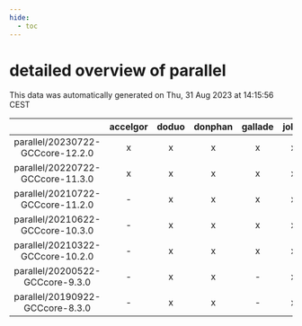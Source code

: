 ```yaml
---
hide:
  - toc
---
```


detailed overview of parallel
=============================


This data was automatically generated on Thu, 31 Aug 2023 at 14:15:56 CEST  

| |accelgor|doduo|donphan|gallade|joltik|skitty|swalot|victini|
| :---: | :---: | :---: | :---: | :---: | :---: | :---: | :---: | :---: |
|parallel/20230722-GCCcore-12.2.0|x|x|x|x|x|x|x|x|
|parallel/20220722-GCCcore-11.3.0|x|x|x|x|x|x|x|x|
|parallel/20210722-GCCcore-11.2.0|-|x|x|x|x|x|x|x|
|parallel/20210622-GCCcore-10.3.0|-|x|x|x|x|x|x|x|
|parallel/20210322-GCCcore-10.2.0|-|x|x|x|x|x|x|x|
|parallel/20200522-GCCcore-9.3.0|-|x|x|-|x|x|x|x|
|parallel/20190922-GCCcore-8.3.0|-|x|x|-|x|x|x|x|
